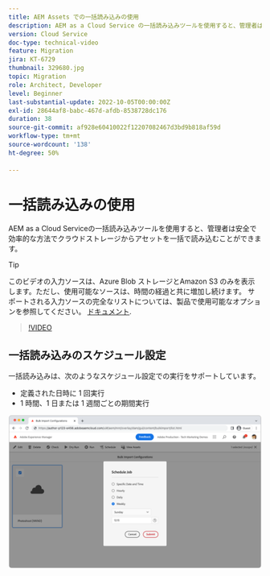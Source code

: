 ```yaml
---
title: AEM Assets での一括読み込みの使用
description: AEM as a Cloud Service の一括読み込みツールを使用すると、管理者は安全かつ効率的な方法でクラウドストレージ（Azure Blob Storage または Amazon S3）からアセットを一括で読み込むことができます。
version: Cloud Service
doc-type: technical-video
feature: Migration
jira: KT-6729
thumbnail: 329680.jpg
topic: Migration
role: Architect, Developer
level: Beginner
last-substantial-update: 2022-10-05T00:00:00Z
exl-id: 28644af8-babc-467d-afdb-8538728dc176
duration: 38
source-git-commit: af928e60410022f12207082467d3bd9b818af59d
workflow-type: tm+mt
source-wordcount: '138'
ht-degree: 50%

---
```


# 一括読み込みの使用

AEM as a Cloud Serviceの一括読み込みツールを使用すると、管理者は安全で効率的な方法でクラウドストレージからアセットを一括で読み込むことができます。

>[!TIP]
>
> このビデオの入力ソースは、Azure Blob ストレージとAmazon S3 のみを表示します。ただし、使用可能なソースは、時間の経過と共に増加し続けます。 サポートされる入力ソースの完全なリストについては、製品で使用可能なオプションを参照してください。 [ドキュメント](https://experienceleague.adobe.com/docs/experience-manager-cloud-service/content/assets/manage/add-assets.html#bulk-upload).

>[!VIDEO](https://video.tv.adobe.com/v/329680?quality=12&learn=on)

## 一括読み込みのスケジュール設定

一括読み込みは、次のようなスケジュール設定での実行をサポートしています。

+ 定義された日時に 1 回実行
+ 1 時間、1 日または 1 週間ごとの期間実行

![一括読み込みのスケジュール](./assets/bulk-import/schedule.png)
